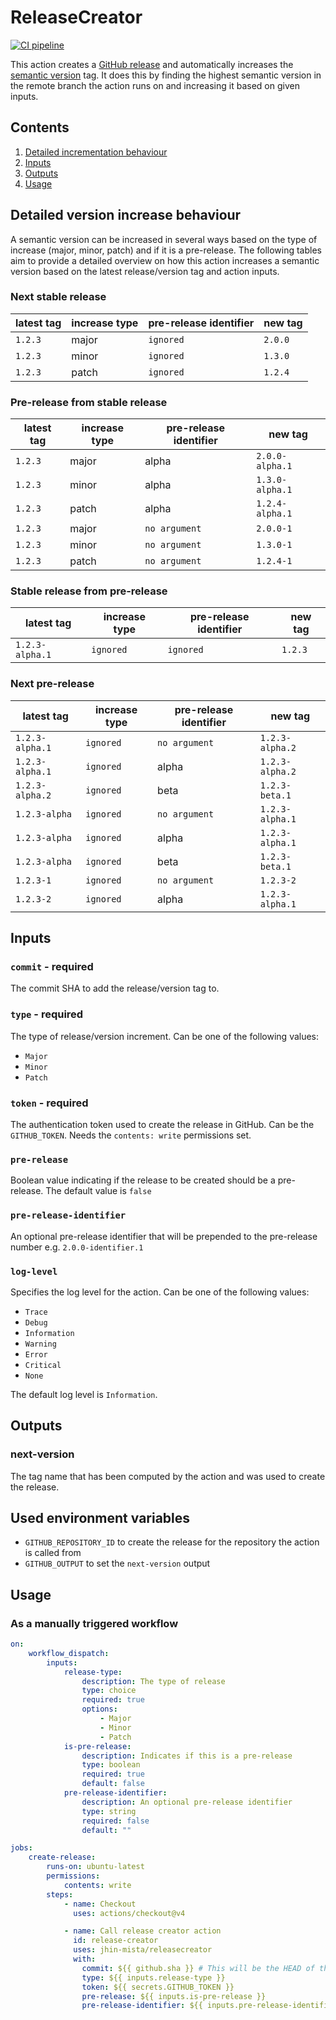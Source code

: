 # ReleaseCreator

[![CI pipeline](https://github.com/jhin-mista/ReleaseCreator/actions/workflows/ci.yml/badge.svg?branch=main)](https://github.com/jhin-mista/ReleaseCreator/actions/workflows/ci.yml)

This action creates a [GitHub release](https://docs.github.com/en/repositories/releasing-projects-on-github/about-releases) and automatically increases the [semantic version](https://semver.org) tag. It does this by finding the highest semantic version in the remote branch the action runs on and increasing it based on given inputs.

## Contents
1. [Detailed incrementation behaviour](#detailed-version-increase-behaviour)
1. [Inputs](#inputs)
1. [Outputs](#outputs)
1. [Usage](#usage)

## Detailed version increase behaviour
A semantic version can be increased in several ways based on the type of increase (major, minor, patch) and if it is a pre-release. The following tables aim to provide a detailed overview on how this action increases a semantic version based on the latest release/version tag and action inputs.

### Next stable release
| latest tag | increase type | pre-release identifier | new tag |
|--------|--------|--------|--------|
| `1.2.3` | major | `ignored` | `2.0.0` |
| `1.2.3` | minor | `ignored` | `1.3.0` |
| `1.2.3` | patch | `ignored` | `1.2.4` |

### Pre-release from stable release
| latest tag | increase type | pre-release identifier | new tag |
|--------|--------|--------|--------|
| `1.2.3` | major | alpha | `2.0.0-alpha.1` |
| `1.2.3` | minor | alpha | `1.3.0-alpha.1` |
| `1.2.3` | patch | alpha | `1.2.4-alpha.1` |
| `1.2.3` | major | `no argument` | `2.0.0-1` |
| `1.2.3` | minor | `no argument` | `1.3.0-1` |
| `1.2.3` | patch | `no argument` | `1.2.4-1` |

### Stable release from pre-release
| latest tag | increase type | pre-release identifier | new tag |
|--------|--------|--------|--------|
| `1.2.3-alpha.1` | `ignored` | `ignored` | `1.2.3` | 

### Next pre-release
| latest tag | increase type | pre-release identifier | new tag |
|--------|--------|--------|--------|
| `1.2.3-alpha.1` | `ignored` | `no argument` | `1.2.3-alpha.2` | 
| `1.2.3-alpha.1` | `ignored` | alpha | `1.2.3-alpha.2` |
| `1.2.3-alpha.2` | `ignored` | beta | `1.2.3-beta.1` | 
| `1.2.3-alpha` | `ignored` | `no argument` | `1.2.3-alpha.1` |
| `1.2.3-alpha` | `ignored` | alpha | `1.2.3-alpha.1` |
| `1.2.3-alpha` | `ignored` | beta | `1.2.3-beta.1` |
| `1.2.3-1` | `ignored` | `no argument`| `1.2.3-2` |
| `1.2.3-2` | `ignored` | alpha | `1.2.3-alpha.1` |

## Inputs

### `commit` - required
The commit SHA to add the release/version tag to.

### `type` - required
The type of release/version increment. Can be one of the following values:
- `Major`
- `Minor`
- `Patch`

### `token` - required
The authentication token used to create the release in GitHub. Can be the `GITHUB_TOKEN`. Needs the `contents: write` permissions set.

### `pre-release`
Boolean value indicating if the release to be created should be a pre-release. The default value is `false`

### `pre-release-identifier`
An optional pre-release identifier that will be prepended to the pre-release number e.g. `2.0.0-identifier.1`

### `log-level`
Specifies the log level for the action. Can be one of the following values:
- `Trace`
- `Debug`
- `Information`
- `Warning`
- `Error`
- `Critical`
- `None`

The default log level is `Information`.

## Outputs

### next-version
The tag name that has been computed by the action and was used to create the release.

## Used environment variables
- `GITHUB_REPOSITORY_ID` to create the release for the repository the action is called from
- `GITHUB_OUTPUT` to set the `next-version` output

## Usage

### As a manually triggered workflow
```yaml
on:
    workflow_dispatch: 
        inputs:
            release-type:
                description: The type of release
                type: choice
                required: true
                options:
                    - Major
                    - Minor
                    - Patch
            is-pre-release:
                description: Indicates if this is a pre-release
                type: boolean
                required: true
                default: false
            pre-release-identifier:
                description: An optional pre-release identifier
                type: string
                required: false
                default: ""

jobs:
    create-release:
        runs-on: ubuntu-latest
        permissions:
            contents: write
        steps:
            - name: Checkout
              uses: actions/checkout@v4

            - name: Call release creator action
              id: release-creator
              uses: jhin-mista/releasecreator
              with:
                commit: ${{ github.sha }} # This will be the HEAD of the branch the workflow runs on
                type: ${{ inputs.release-type }}
                token: ${{ secrets.GITHUB_TOKEN }}
                pre-release: ${{ inputs.is-pre-release }}
                pre-release-identifier: ${{ inputs.pre-release-identifier }}
```